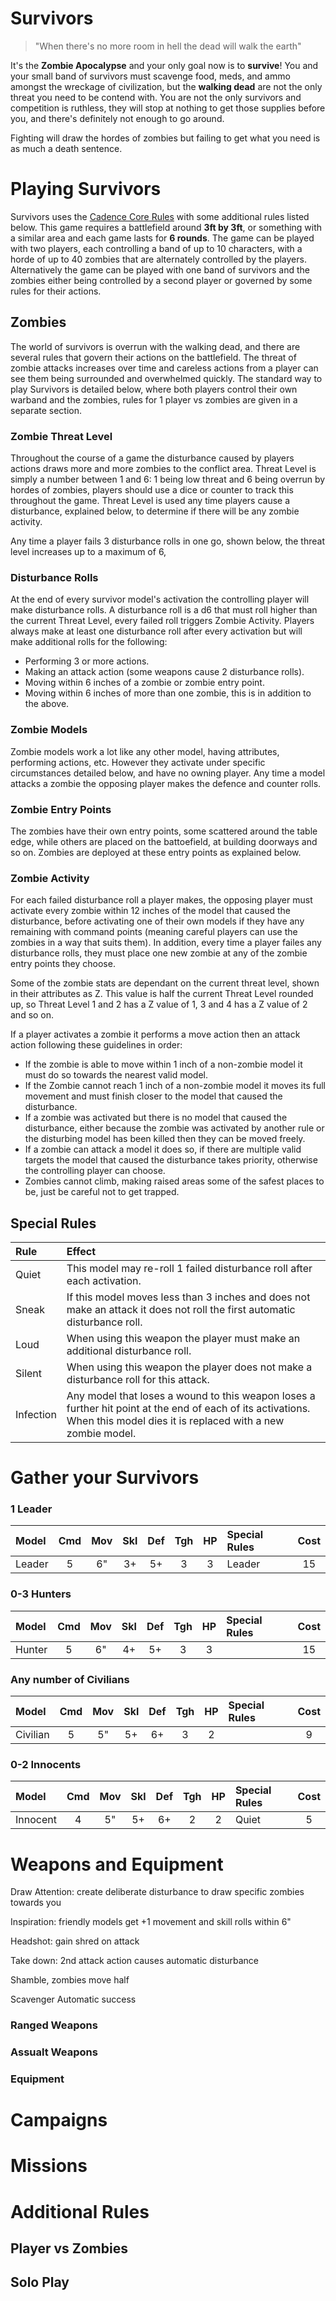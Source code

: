 # Survivors

> "When there's no more room in hell the dead will walk the earth"

It's the **Zombie Apocalypse** and your only goal now is to **survive**! You and your small band of survivors must scavenge food, meds, and ammo amongst the wreckage of civilization, but the **walking dead** are not the only threat you need to be contend with. You are not the only survivors and competition is ruthless, they will stop at nothing to get those supplies before you, and there's definitely not enough to go around.

Fighting will draw the hordes of zombies but failing to get what you need is as much a death sentence.

# Playing Survivors

Survivors uses the [Cadence Core Rules](https://cadence.games) with some additional rules listed below. This game requires a battlefield around **3ft by 3ft**, or something with a similar area and each game lasts for **6 rounds**. The game can be played with two players, each controlling a band of up to 10 characters, with a horde of up to 40 zombies that are alternately controlled by the players. Alternatively the game can be played with one band of survivors and the zombies either being controlled by a second player or governed by some rules for their actions.

## Zombies

The world of survivors is overrun with the walking dead, and there are several rules that govern their actions on the battlefield. The threat of zombie attacks increases over time and careless actions from a player can see them being surrounded and overwhelmed quickly. The standard way to play Survivors is detailed below, where both players control their own warband and the zombies, rules for 1 player vs zombies are given in a separate section.

### Zombie Threat Level

Throughout the course of a game the disturbance caused by players actions draws more and more zombies to the conflict area. Threat Level is simply a number between 1 and 6: 1 being low threat and 6 being overrun by hordes of zombies, players should use a dice or counter to track this throughout the game. Threat Level is used any time players cause a disturbance, explained below, to determine if there will be any zombie activity.

Any time a player fails 3 disturbance rolls in one go, shown below, the threat level increases up to a maximum of 6,

### Disturbance Rolls

At the end of every survivor model's activation the controlling player will make disturbance rolls. A disturbance roll is a d6 that must roll higher than the current Threat Level, every failed roll triggers Zombie Activity. Players always make at least one disturbance roll after every activation but will make additional rolls for the following:

- Performing 3 or more actions.
- Making an attack action (some weapons cause 2 disturbance rolls).
- Moving within 6 inches of a zombie or zombie entry point.
- Moving within 6 inches of more than one zombie, this is in addition to the above.

### Zombie Models

Zombie models work a lot like any other model, having attributes, performing actions, etc. However they activate under specific circumstances detailed below, and have no owning player. Any time a model attacks a zombie the opposing player makes the defence and counter rolls.

### Zombie Entry Points

The zombies have their own entry points, some scattered around the table edge, while others are placed on the battoefield, at building doorways and so on. Zombies are deployed at these entry points as explained below.

### Zombie Activity

For each failed disturbance roll a player makes, the opposing player must activate every zombie within 12 inches of the model that caused the disturbance, before activating one of their own models if they have any remaining with command points (meaning careful players can use the zombies in a way that suits them). In addition, every time a player failes any disturbance rolls, they must place one new zombie at any of the zombie entry points they choose.

Some of the zombie stats are dependant on the current threat level, shown in their attributes as Z. This value is half the current Threat Level rounded up, so Threat Level 1 and 2 has a Z value of 1, 3 and 4 has a Z value of 2 and so on.

If a player activates a zombie it performs a move action then an attack action following these guidelines in order:

- If the zombie is able to move within 1 inch of a non-zombie model it must do so towards the nearest valid model.
- If the Zombie cannot reach 1 inch of a non-zombie model it moves its full movement and must finish closer to the model that caused the disturbance.
- If a zombie was activated but there is no model that caused the disturbance, either because the zombie was activated by another rule or the disturbing model has been killed then they can be moved freely.
- If a zombie can attack a model it does so, if there are multiple valid targets the model that caused the disturbance takes priority, otherwise the controlling player can choose.
- Zombies cannot climb, making raised areas some of the safest places to be, just be careful not to get trapped.

## Special Rules

| Rule | Effect |
| :--- | :----- |
| Quiet | This model may re-roll 1 failed disturbance roll after each activation. |
| Sneak | If this model moves less than 3 inches and does not make an attack it does not roll the first automatic disturbance roll. |
| Loud | When using this weapon the player must make an additional disturbance roll. |
| Silent | When using this weapon the player does not make a disturbance roll for this attack. |
| Infection | Any model that loses a wound to this weapon loses a further hit point at the end of each of its activations. When this model dies it is replaced with a new zombie model. |

# Gather your Survivors

### 1 Leader

| Model             | Cmd | Mov | Skl | Def | Tgh | HP  | Special Rules                 | Cost |
| :---------------- | :-: | :-: | :-: | :-: | :-: | :-: | :---------------------------- | :--: |
| Leader            |  5  | 6"  | 3+  | 5+  |  3  |  3  | Leader                        | 15   |

### 0-3 Hunters

| Model             | Cmd | Mov | Skl | Def | Tgh | HP  | Special Rules                 | Cost |
| :---------------- | :-: | :-: | :-: | :-: | :-: | :-: | :---------------------------- | :--: |
| Hunter            |  5  | 6"  | 4+  | 5+  |  3  |  3  |                               | 15   |

### Any number of Civilians

| Model             | Cmd | Mov | Skl | Def | Tgh | HP  | Special Rules                 | Cost |
| :---------------- | :-: | :-: | :-: | :-: | :-: | :-: | :---------------------------- | :--: |
| Civilian          |  5  | 5"  | 5+  | 6+  |  3  |  2  |                               | 9    |

### 0-2 Innocents

| Model             | Cmd | Mov | Skl | Def | Tgh | HP  | Special Rules                 | Cost |
| :---------------- | :-: | :-: | :-: | :-: | :-: | :-: | :---------------------------- | :--: |
| Innocent          |  4  | 5"  | 5+  | 6+  |  2  |  2  | Quiet                         | 5    |

# Weapons and Equipment

Draw Attention: create deliberate disturbance to draw specific zombies towards you

Inspiration: friendly models get +1 movement and skill rolls within 6"

Headshot: gain shred on attack

Take down: 2nd attack action causes automatic disturbance

Shamble, zombies move half

Scavenger Automatic success



### Ranged Weapons

### Assualt Weapons

### Equipment

# Campaigns

# Missions

# Additional Rules

## Player vs Zombies

## Solo Play